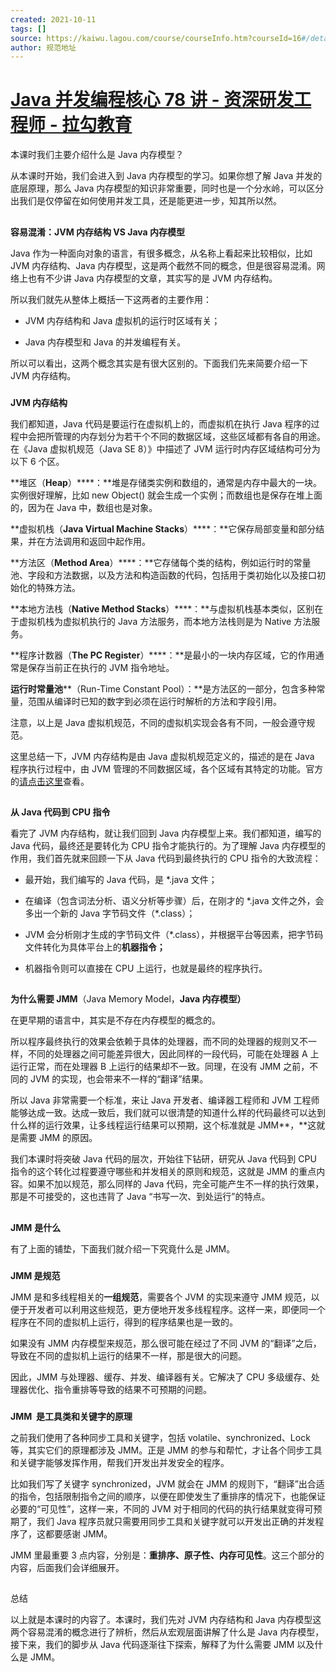 ```yaml
---
created: 2021-10-11
tags: []
source: https://kaiwu.lagou.com/course/courseInfo.htm?courseId=16#/detail/pc?id=238
author: 规范地址
---
```


# [Java 并发编程核心 78 讲 - 资深研发工程师 - 拉勾教育](https://kaiwu.lagou.com/course/courseInfo.htm?courseId=16#/detail/pc?id=238)


本课时我们主要介绍什么是 Java 内存模型？

从本课时开始，我们会进入到 Java 内存模型的学习。如果你想了解 Java 并发的底层原理，那么 Java 内存模型的知识非常重要，同时也是一个分水岭，可以区分出我们是仅停留在如何使用并发工具，还是能更进一步，知其所以然。

## 

**容易混淆：JVM 内存结构 VS Java 内存模型**

Java 作为一种面向对象的语言，有很多概念，从名称上看起来比较相似，比如 JVM 内存结构、Java 内存模型，这是两个截然不同的概念，但是很容易混淆。网络上也有不少讲 Java 内存模型的文章，其实写的是 JVM 内存结构。

所以我们就先从整体上概括一下这两者的主要作用：

-   JVM 内存结构和 Java 虚拟机的运行时区域有关；
    
-   Java 内存模型和 Java 的并发编程有关。
    

所以可以看出，这两个概念其实是有很大区别的。下面我们先来简要介绍一下 JVM 内存结构。

### 

**JVM 内存结构**

我们都知道，Java 代码是要运行在虚拟机上的，而虚拟机在执行 Java 程序的过程中会把所管理的内存划分为若干个不同的数据区域，这些区域都有各自的用途。在《Java 虚拟机规范（Java SE 8）》中描述了 JVM 运行时内存区域结构可分为以下 6 个区。

**堆区（****Heap****）****：**堆是存储类实例和数组的，通常是内存中最大的一块。实例很好理解，比如 new Object() 就会生成一个实例；而数组也是保存在堆上面的，因为在 Java 中，数组也是对象。

**虚拟机栈（****Java Virtual Machine Stacks****）****：**它保存局部变量和部分结果，并在方法调用和返回中起作用。

**方法区（****Method Area****）****：**它存储每个类的结构，例如运行时的常量池、字段和方法数据，以及方法和构造函数的代码，包括用于类初始化以及接口初始化的特殊方法。

**本地方法栈（****Native Method Stacks****）****：**与虚拟机栈基本类似，区别在于虚拟机栈为虚拟机执行的 Java 方法服务，而本地方法栈则是为 Native 方法服务。

**程序计数器（****The PC Register****）****：**是最小的一块内存区域，它的作用通常是保存当前正在执行的 JVM 指令地址。

**运行时常量池****（Run-Time Constant Pool）：**是方法区的一部分，包含多种常量，范围从编译时已知的数字到必须在运行时解析的方法和字段引用。

注意，以上是 Java 虚拟机规范，不同的虚拟机实现会各有不同，一般会遵守规范。

这里总结一下，JVM 内存结构是由 Java 虚拟机规范定义的，描述的是在 Java 程序执行过程中，由 JVM 管理的不同数据区域，各个区域有其特定的功能。官方的[请点击这里](https://docs.oracle.com/javase/specs/jvms/se8/html/jvms-2.html)查看。

## 

**从 Java 代码到 CPU 指令**

看完了 JVM 内存结构，就让我们回到 Java 内存模型上来。我们都知道，编写的 Java 代码，最终还是要转化为 CPU 指令才能执行的。为了理解 Java 内存模型的作用，我们首先就来回顾一下从 Java 代码到最终执行的 CPU 指令的大致流程：

-   最开始，我们编写的 Java 代码，是 \*.java 文件；
    
-   在编译（包含词法分析、语义分析等步骤）后，在刚才的 \*.java 文件之外，会多出一个新的 Java 字节码文件（\*.class）；
    
-   JVM 会分析刚才生成的字节码文件（\*.class），并根据平台等因素，把字节码文件转化为具体平台上的**机器指令；**
    
-   机器指令则可以直接在 CPU 上运行，也就是最终的程序执行。
    

## 

**为什么需要 JMM**（Java Memory Model，**Java 内存模型）**

在更早期的语言中，其实是不存在内存模型的概念的。

所以程序最终执行的效果会依赖于具体的处理器，而不同的处理器的规则又不一样，不同的处理器之间可能差异很大，因此同样的一段代码，可能在处理器 A 上运行正常，而在处理器 B 上运行的结果却不一致。同理，在没有 JMM 之前，不同的 JVM 的实现，也会带来不一样的“翻译”结果。

所以 Java 非常需要一个标准，来让 Java 开发者、编译器工程师和 JVM 工程师能够达成一致。达成一致后，我们就可以很清楚的知道什么样的代码最终可以达到什么样的运行效果，让多线程运行结果可以预期，这个标准就是 JMM**，**这就是需要 JMM 的原因。

我们本课时将突破 Java 代码的层次，开始往下钻研，研究从 Java 代码到 CPU 指令的这个转化过程要遵守哪些和并发相关的原则和规范，这就是 JMM 的重点内容。如果不加以规范，那么同样的 Java 代码，完全可能产生不一样的执行效果，那是不可接受的，这也违背了 Java “书写一次、到处运行”的特点。

## 

**JMM** **是什么**

有了上面的铺垫，下面我们就介绍一下究竟什么是 JMM。

### 

**JMM 是规范**

JMM 是和多线程相关的**一组规范**，需要各个 JVM 的实现来遵守 JMM 规范，以便于开发者可以利用这些规范，更方便地开发多线程程序。这样一来，即便同一个程序在不同的虚拟机上运行，得到的程序结果也是一致的。

如果没有 JMM 内存模型来规范，那么很可能在经过了不同 JVM 的“翻译”之后，导致在不同的虚拟机上运行的结果不一样，那是很大的问题。

因此，JMM 与处理器、缓存、并发、编译器有关。它解决了 CPU 多级缓存、处理器优化、指令重排等导致的结果不可预期的问题。

### 

**JMM  是工具类和关键字的原理**

之前我们使用了各种同步工具和关键字，包括 volatile、synchronized、Lock 等，其实它们的原理都涉及 JMM。正是 JMM 的参与和帮忙，才让各个同步工具和关键字能够发挥作用，帮我们开发出并发安全的程序。

比如我们写了关键字 synchronized，JVM 就会在 JMM 的规则下，“翻译”出合适的指令，包括限制指令之间的顺序，以便在即使发生了重排序的情况下，也能保证必要的“可见性”，这样一来，不同的 JVM 对于相同的代码的执行结果就变得可预期了，我们 Java 程序员就只需要用同步工具和关键字就可以开发出正确的并发程序了，这都要感谢 JMM。

JMM 里最重要 3 点内容，分别是：**重排序、原子性、内存可见性**。这三个部分的内容，后面我们会详细展开。

## 

总结

以上就是本课时的内容了。本课时，我们先对 JVM 内存结构和 Java 内存模型这两个容易混淆的概念进行了辨析，然后从宏观层面讲解了什么是 Java 内存模型，接下来，我们的脚步从 Java 代码逐渐往下探索，解释了为什么需要 JMM 以及什么是 JMM。
